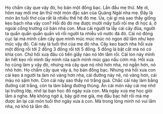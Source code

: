 Họ chấm cây que vậy đó, họ bán một đồng bạc.
Lần đầu mẹ thử.
Mẹ ơi, hôm nay mời mẹ ăn thử một món đặc sản của Quảng Ngãi nha mẹ. Đây là món ăn tuổi thơ của rất là nhiều thế hệ đó mẹ. 
Ủa, cái gì mà sao thấy giống kẹo bạch nha vậy con? Hồi đó đó mẹ được mười mấy tuổi rồi mẹ đi học á, ở ngoài cổng trường có bán nha con. Mua cái người ta lấy cái cây đũa, người ta quấn quấn quấn quấn vô rồi người ta nhiễu vô nước đá đó. Cái nó đóng cục lại mà mình cầm cây que mình múc múc múc nó ngon dữ lắm như kẹo múc vậy đó. Cái này là tuổi thơ của mẹ đó nha. 
Cây kẹo bạch nha hồi xưa một đồng rồi tới 2 đồng 3 đồng rồi tới 5 đồng. 5 đồng là bật cắt mà nó có khía con. Chứ hồi xưa đâu có tiền giấy nào nó lớn lắm rồi. Cái lon này mình ăn hết kẹo rồi mình lấy mình rửa sạch mình múc gạo nấu cơm mà. 
Hồi xưa họ cũng làm y vậy đó, nhưng mà cây que nó nhỏ hơn nha, nó ngắn hơn, nó nhỏ hơn. Họ chấm cây que vậy á, họ bán đồng bạc. Nhưng mà hồi xưa con cái kẹo á người ta làm nó vàng hơn nha, cái đường này nè, nó vàng hơn, cái màu nó sậm hơn. Còn cái này sao thấy nó trắng quá. Chắc cái này làm bằng đường cát trắng, còn ta làm bằng đường thùng.
Ăn cái món này cái mẹ nhớ lại trường lớp, nhớ lại bạn học đồ ngày xưa con. Mà ngày xưa mẹ học giỏi lắm á nghe. 
Mẹ không ngờ á, bây giờ mẹ già, mẹ đầu bạc hết rồi mà mẹ được ăn lại cái món tuổi thơ ngày xưa á con. Mà trong lòng mình nó vui lắm nha, nó khó tả lắm đó.